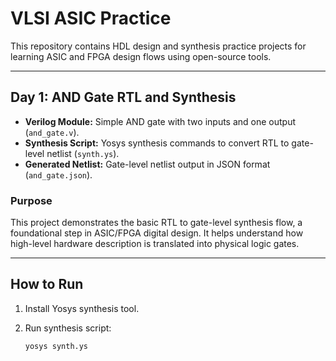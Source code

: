 # VLSI ASIC Practice

This repository contains HDL design and synthesis practice projects for learning ASIC and FPGA design flows using open-source tools.

---

## Day 1: AND Gate RTL and Synthesis

- **Verilog Module:** Simple AND gate with two inputs and one output (`and_gate.v`).
- **Synthesis Script:** Yosys synthesis commands to convert RTL to gate-level netlist (`synth.ys`).
- **Generated Netlist:** Gate-level netlist output in JSON format (`and_gate.json`).

### Purpose

This project demonstrates the basic RTL to gate-level synthesis flow, a foundational step in ASIC/FPGA digital design. It helps understand how high-level hardware description is translated into physical logic gates.

---

## How to Run

1. Install Yosys synthesis tool.

2. Run synthesis script:

   ```bash
   yosys synth.ys
